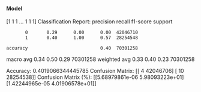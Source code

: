 #### Model
[1 1 1 ... 1 1 1]
Classification Report:
              precision    recall  f1-score   support

           0       0.29      0.00      0.00  42046710
           1       0.40      1.00      0.57  28254548

    accuracy                           0.40  70301258
   macro avg       0.34      0.50      0.29  70301258
weighted avg       0.33      0.40      0.23  70301258

Accuracy: 0.4019066344445785
Confusion Matrix:
[[       4 42046706]
 [      10 28254538]]
Confusion Matrix (%):
[[5.68979861e-06 5.98093223e+01]
 [1.42244965e-05 4.01906578e+01]]
